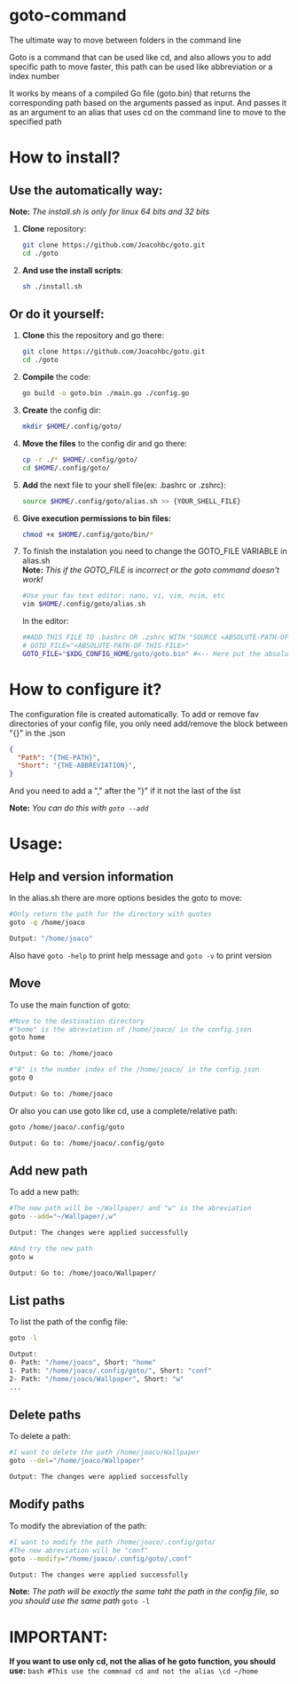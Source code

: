 # goto-command
 The ultimate way to move between folders in the command line

Goto is a command that can be used like cd, and also allows you to add specific path to move faster, this path can be used like abbreviation or a index number

It works by means of a compiled Go file (goto.bin) that returns the corresponding path based on the arguments passed as input. And passes it as an argument to an alias that uses cd on the command line to move to the specified path
# How to install?

## Use the automatically way:

**Note:** *The install.sh is only for linux 64 bits and 32 bits*

1. **Clone** repository: <br /> 
    ```bash 
    git clone https://github.com/Joacohbc/goto.git
    cd ./goto
    ``` 
2. **And use the install scripts**: <br />
    ```bash 
    sh ./install.sh
    ```
## Or do it yourself:

1. **Clone** this the repository and go there: <br />
    ```bash
    git clone https://github.com/Joacohbc/goto.git
    cd ./goto
    ```
2. **Compile** the code: <br />
    ```bash
    go build -o goto.bin ./main.go ./config.go 
    ```
3. **Create** the config dir: <br />
    ```bash
    mkdir $HOME/.config/goto/
    ```
4. **Move the files** to the config dir and go there: <br />
    ```bash
    cp -r ./* $HOME/.config/goto/
    cd $HOME/.config/goto/
    ```
5. **Add** the next file to your shell file(ex: .bashrc or .zshrc): <br />
    ```bash
    source $HOME/.config/goto/alias.sh >> {YOUR_SHELL_FILE} 
    ```
6. **Give execution permissions to bin files:**
    ```bash
    chmod +x $HOME/.config/goto/bin/*
    ```
7. To finish the instalation you need to change the GOTO_FILE VARIABLE in alias.sh <br />
    **Note:** *This if the GOTO_FILE is incorrect or the goto command doesn't work!*
    ```bash
    #Use your fav text editor: nano, vi, vim, nvim, etc
    vim $HOME/.config/goto/alias.sh
    ```
    In the editor:
    ```bash
    ##ADD THIS FILE TO .bashrc OR .zshrc WITH "SOURCE <ABSOLUTE-PATH-OF-THIS-FILE>"   
    # GOTO_FILE="<ABSOLUTE-PATH-OF-THIS-FILE>"
    GOTO_FILE="$XDG_CONFIG_HOME/goto/goto.bin" #<-- Here put the absolute path of the goto.bin ($HOME/.config/goto/goto.bin)
    ```


# How to configure it?

The configuration file is created automatically. To add or remove fav directories
of your config file, you only need add/remove the block between "{}" in the .json

```json
{
  "Path": "{THE-PATH}", 
  "Short": "{THE-ABBREVIATION}", 
} 
```
And you need to add a "," after the "}" if it not the last of the list

**Note:** *You can do this with ```goto --add```*

# Usage:

## Help and version information
In the alias.sh there are more options besides the goto to move:
```bash
#Only return the path for the directory with quotes
goto -q /home/joaco

Output: "/home/joaco"
```

Also have ```goto -help``` to print help message and ```goto -v``` to print version   

## Move
To use the main function of goto:
```bash  
#Move to the destination directory
#"home" is the abreviation of /home/joaco/ in the config.json
goto home

Output: Go to: /home/joaco

#"0" is the number index of the /home/joaco/ in the config.json
goto 0

Output: Go to: /home/joaco
```

Or also you can use goto like cd, use a complete/relative path:
```bash  
goto /home/joaco/.config/goto

Output: Go to: /home/joaco/.config/goto
```

## Add new path
To add a new path:
```bash
#The new path will be ~/Wallpaper/ and "w" is the abreviation 
goto --add="~/Wallpaper/,w" 

Output: The changes were applied successfully

#And try the new path 
goto w

Output: Go to: /home/joaco/Wallpaper/
```

## List paths
To list the path of the config file:
```bash
goto -l 

Output: 
0- Path: "/home/joaco", Short: "home"
1- Path: "/home/joaco/.config/goto/", Short: "conf"
2- Path: "/home/joaco/Wallpaper", Short: "w"
...
```

## Delete paths
To delete a path:
```bash
#I want to delete the path /home/joaco/Wallpaper
goto --del="/home/joaco/Wallpaper"  

Output: The changes were applied successfully
```

## Modify paths
To modify the abreviation of the path:
```bash
#I want to modify the path /home/joaco/.config/goto/
#The new abreviation will be "conf"
goto --modify="/home/joaco/.config/goto/,conf"  

Output: The changes were applied successfully
```
**Note:** *The path will be exactly the same taht the path in the config file, so you should use the same path* ```goto -l```

# IMPORTANT:
**If you want to use only cd, not the alias of he goto function, you should use:**
    ```bash
    #This use the commnad cd and not the alias
    \cd ~/home
    ```